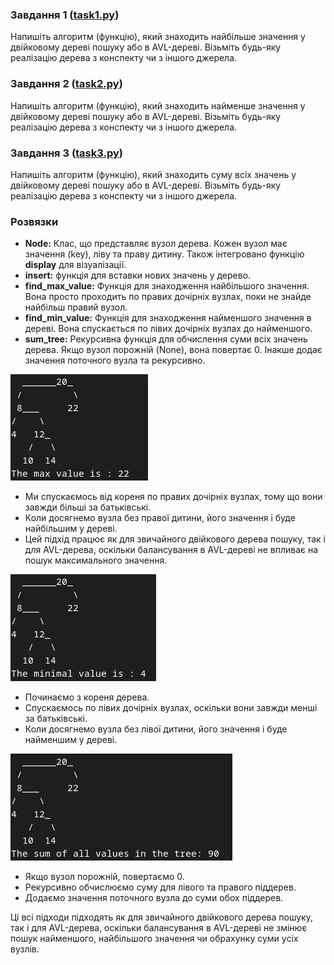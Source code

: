 ### Завдання 1 ([task1.py](task1.py))

Напишіть алгоритм (функцію), який знаходить найбільше значення у двійковому дереві пошуку або в AVL-дереві. Візьміть будь-яку реалізацію дерева з конспекту чи з іншого джерела.


### Завдання 2 ([task2.py](task2.py))

Напишіть алгоритм (функцію), який знаходить найменше значення у двійковому дереві пошуку або в AVL-дереві. Візьміть будь-яку реалізацію дерева з конспекту чи з іншого джерела.


### Завдання 3 ([task3.py](task3.py))

Напишіть алгоритм (функцію), який знаходить суму всіх значень у двійковому дереві пошуку або в AVL-дереві. Візьміть будь-яку реалізацію дерева з конспекту чи з іншого джерела.


### Розвязки

 - <b>Node:</b> Клас, що представляє вузол дерева. Кожен вузол має значення (key), ліву та праву дитину. Також інтегровано функцію <b>display</b> для візуалізації.
 - <b>insert:</b> функція для вставки нових значень у дерево.
 - <b>find_max_value:</b> Функція для знаходження найбільшого значення. Вона просто проходить по правих дочірніх вузлах, поки не знайде найбільш правий вузол.
 - <b>find_min_value:</b> Функція для знаходження найменшого значення в дереві. Вона спускається по лівих дочірніх вузлах до найменшого.
 - <b>sum_tree:</b> Рекурсивна функція для обчислення суми всіх значень дерева. Якщо вузол порожній (None), вона повертає 0. Інакше додає значення поточного вузла та рекурсивно.


![task1_result](task1_result.png "task1_result")

 - Ми спускаємось від кореня по правих дочірніх вузлах, тому що вони завжди більші за батьківські.
 - Коли досягнемо вузла без правої дитини, його значення і буде найбільшим у дереві.
 - Цей підхід працює як для звичайного двійкового дерева пошуку, так і для AVL-дерева, оскільки балансування в AVL-дереві не впливає на пошук максимального значення.

![task2_result](task2_result.png "task2_result")

 - Починаємо з кореня дерева.
 - Спускаємось по лівих дочірніх вузлах, оскільки вони завжди менші за батьківські.
 - Коли досягнемо вузла без лівої дитини, його значення і буде найменшим у дереві.

![task3_result](task3_result.png "task3_result")

 - Якщо вузол порожній, повертаємо 0.
 - Рекурсивно обчислюємо суму для лівого та правого піддерев.
 - Додаємо значення поточного вузла до суми обох піддерев.

Ці всі підходи підходять як для звичайного двійкового дерева пошуку, так і для AVL-дерева, оскільки балансування в AVL-дереві не змінює пошук найменшого, найбільшого значення чи обрахунку суми усіх вузлів.

